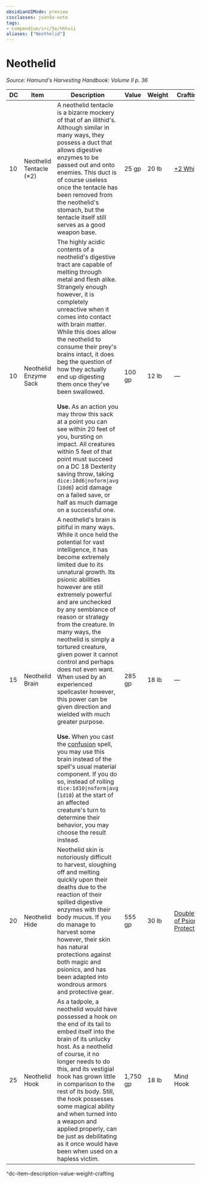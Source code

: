 ```yaml
---
obsidianUIMode: preview
cssclasses: json5e-note
tags:
- compendium/src/5e/hhhvii
aliases: ["Neothelid"]
---
```

# Neothelid
*Source: Hamund's Harvesting Handbook: Volume II p. 36* 

| DC | Item | Description | Value | Weight | Crafting |
|----|------|-------------|-------|--------|----------|
| 10 | Neothelid Tentacle (×2) | A neothelid tentacle is a bizarre mockery of that of an illithid's. Although similar in many ways, they possess a duct that allows digestive enzymes to be passed out and onto enemies. This duct is of course useless once the tentacle has been removed from the neothelid's stomach, but the tentacle itself still serves as a good weapon base. | 25 gp | 20 lb | [+2 Whip](compendium/items/2-weapon.md) |
| 10 | Neothelid Enzyme Sack | The highly acidic contents of a neothelid's digestive tract are capable of melting through metal and flesh alike. Strangely enough however, it is completely unreactive when it comes into contact with brain matter. While this does allow the neothelid to consume their prey's brains intact, it does beg the question of how they actually end up digesting them once they've been swallowed.<br /><br />**Use.** As an action you may throw this sack at a point you can see within 20 feet of you, bursting on impact. All creatures within 5 feet of that point must succeed on a DC 18 Dexterity saving throw, taking `dice:10d6\|noform\|avg` (`10d6`) acid damage on a failed save, or half as much damage on a successful one. | 100 gp | 12 lb | — |
| 15 | Neothelid Brain | A neothelid's brain is pitiful in many ways. While it once held the potential for vast intelligence, it has become extremely limited due to its unnatural growth. Its psionic abilities however are still extremely powerful and are unchecked by any semblance of reason or strategy from the creature. In many ways, the neothelid is simply a tortured creature, given power it cannot control and perhaps does not even want. When used by an experienced spellcaster however, this power can be given direction and wielded with much greater purpose.<br /><br />**Use.** When you cast the [confusion](compendium/spells/confusion.md) spell, you may use this brain instead of the spell's usual material component. If you do so, instead of rolling `dice:1d10\|noform\|avg` (`1d10`) at the start of an affected creature's turn to determine their behavior, you may choose the result instead. | 285 gp | 18 lb | — |
| 20 | Neothelid Hide | Neothelid skin is notoriously difficult to harvest, sloughing off and melting quickly upon their deaths due to the reaction of their spilled digestive enzymes with their body mucus. If you do manage to harvest some however, their skin has natural protections against both magic and psionics, and has been adapted into wondrous armors and protective gear. | 555 gp | 30 lb | [Doublet of Psionic Protection](compendium/items/doublet-of-psionic-protection-hhhvii.md) |
| 25 | Neothelid Hook | As a tadpole, a neothelid would have possessed a hook on the end of its tail to embed itself into the brain of its unlucky host. As a neothelid of course, it no longer needs to do this, and its vestigial hook has grown little in comparison to the rest of its body. Still, the hook possesses some magical ability and when turned into a weapon and applied properly, can be just as debilitating as it once would have been when used on a hapless victim. | 1,750 gp | 18 lb | Mind Hook |
^dc-item-description-value-weight-crafting